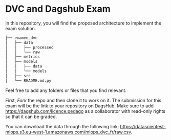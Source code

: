 # DVC and Dagshub Exam

In this repository, you will find the proposed architecture to implement the exam solution.

```bash
├── examen_dvc
│   ├── data
│   │   ├── processed
│   │   └── raw
│   ├── metrics
│   ├── models
│   │   ├── data
│   │   └── models
│   ├── src
│   └── README.md.py
```

Feel free to add any folders or files that you find relevant.

First, *Fork* the repo and then clone it to work on it. The submission for this exam will be the link to your repository on DagsHub. Make sure to add https://dagshub.com/licence.pedago as a collaborator with read-only rights so that it can be graded.

You can download the data through the following link: https://datascientest-mlops.s3.eu-west-1.amazonaws.com/mlops_dvc_fr/raw.csv.
